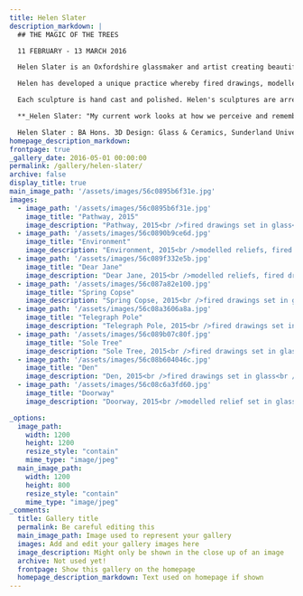 ```yaml
---
title: Helen Slater
description_markdown: |
  ## THE MAGIC OF THE TREES

  11 FEBRUARY - 13 MARCH 2016

  Helen Slater is an Oxfordshire glassmaker and artist creating beautiful sculptures of trees and interiors.

  Helen has developed a unique practice whereby fired drawings, modelled reliefs and prints are set into glass_. Sgrafitto_ is the scratching of a drawing onto plaster - the dry cast mould - creating channels that she then fills with fine ground glass powder. Sealed with a layer of glass frit, the first layer of this glazing tier is fired in the kiln. Helen's methodology is labour intensive as she carefully builds her depth of field through three or four layers of glass encasing her subjects.

  Each sculpture is hand cast and polished. Helen's sculptures are arresting, haunted with bubbles and veils cast into the process - they add a sense of physicality to vignettes of memories that are captured in time.... _Jenny Blyth_

  **_Helen Slater: "My current work looks at how we perceive and remember places and environments specific to us. The fact that we are able to bring associations to these places and settings, which retain a resonance through our lives, is of interest to me. These places reference a narrative that can be read as personal or generic, to which the viewer can bring their own associations."_**

  Helen Slater : BA Hons. 3D Design: Glass & Ceramics, Sunderland University. MA in Glass and Ceramics, Royal College of Art. Senior Lecturer at Brookes, 3 D Design. Visiting lecturer, De Montfort University, Leicestershire. She is currently studying for a PhD at The Royal College of Art. The artist lives and works from her studio in Kingham, Oxfordshire.
homepage_description_markdown: 
frontpage: true
_gallery_date: 2016-05-01 00:00:00
permalink: /gallery/helen-slater/
archive: false
display_title: true
main_image_path: '/assets/images/56c0895b6f31e.jpg'
images:
  - image_path: '/assets/images/56c0895b6f31e.jpg'
    image_title: "Pathway, 2015"
    image_description: "Pathway, 2015<br />fired drawings set in glass<br />26 x 22 x 5 cm<br />&amp;Acirc;&amp;pound;1200"
  - image_path: '/assets/images/56c0890b9ce6d.jpg'
    image_title: "Environment"
    image_description: "Environment, 2015<br />modelled reliefs, fired drawings set in glass<br />17 x 12 x 3 cm"
  - image_path: '/assets/images/56c089f332e5b.jpg'
    image_title: "Dear Jane"
    image_description: "Dear Jane, 2015<br />modelled reliefs, fired drawings set in glass<br />26 x 21 x 4 cm<br />&amp;Acirc;&amp;pound;1950"
  - image_path: '/assets/images/56c087a82e100.jpg'
    image_title: "Spring Copse"
    image_description: "Spring Copse, 2015<br />fired drawings set in glass<br />24 x 40 x 4.5 cm<br />&amp;Acirc;&amp;pound;1800"
  - image_path: '/assets/images/56c08a3606a8a.jpg'
    image_title: "Telegraph Pole"
    image_description: "Telegraph Pole, 2015<br />fired drawings set in glass<br />25 x 39 x 5 cm<br />&amp;Acirc;&amp;pound;2000"
  - image_path: '/assets/images/56c089b07c80f.jpg'
    image_title: "Sole Tree"
    image_description: "Sole Tree, 2015<br />fired drawings set in glass<br />15 x 15 cm<br />&amp;Acirc;&amp;pound;225"
  - image_path: '/assets/images/56c08b604046c.jpg'
    image_title: "Den"
    image_description: "Den, 2015<br />fired drawings set in glass<br />19 x 29 x 5 cm"
  - image_path: '/assets/images/56c08c6a3fd60.jpg'
    image_title: "Doorway"
    image_description: "Doorway, 2015<br />modelled relief set in glass<br />20.5 x 14.5 x 4 cm"

_options:
  image_path:
    width: 1200
    height: 1200
    resize_style: "contain"
    mime_type: "image/jpeg"
  main_image_path:
    width: 1200
    height: 800
    resize_style: "contain"
    mime_type: "image/jpeg"
_comments:
  title: Gallery title
  permalink: Be careful editing this
  main_image_path: Image used to represent your gallery
  images: Add and edit your gallery images here
  image_description: Might only be shown in the close up of an image
  archive: Not used yet!
  frontpage: Show this gallery on the homepage
  homepage_description_markdown: Text used on homepage if shown
---
```

